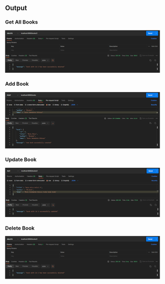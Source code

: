 ## Output
### Get All Books
![Get All Books](screenshots/DELETE.png)

### Add Book
![Add Book](screenshots/POST.png)

### Update Book
![Update Book](screenshots/PUT.png)

### Delete Book
![Delete Book](screenshots/DELETE.png)